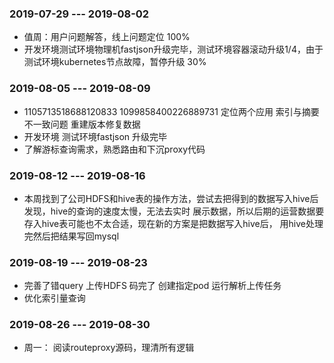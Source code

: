 
### 2019-07-29 --- 2019-08-02
- 值周：用户问题解答，线上问题定位			100%
- 开发环境测试环境物理机fastjson升级完毕，测试环境容器滚动升级1/4，由于测试环境kubernetes节点故障，暂停升级  30%

### 2019-08-05 --- 2019-08-09

- 1105713518688120833 1099858400226889731 定位两个应用 索引与摘要不一致问题 重建版本修复数据
- 开发环境 测试环境fastjson 升级完毕
- 了解游标查询需求，熟悉路由和下沉proxy代码


### 2019-08-12 --- 2019-08-16
- 本周找到了公司HDFS和hive表的操作方法，尝试去把得到的数据写入hive后发现，hive的查询的速度太慢，无法去实时
  展示数据，所以后期的运营数据要存入hive表可能也不太合适，现在新的方案是把数据写入hive后，
  用hive处理完然后把结果写回mysql
  

### 2019-08-19 --- 2019-08-23
- 完善了错query 上传HDFS  码完了 创建指定pod 运行解析上传任务
- 优化索引量查询

### 2019-08-26 --- 2019-08-30
- 周一： 阅读routeproxy源码，理清所有逻辑

